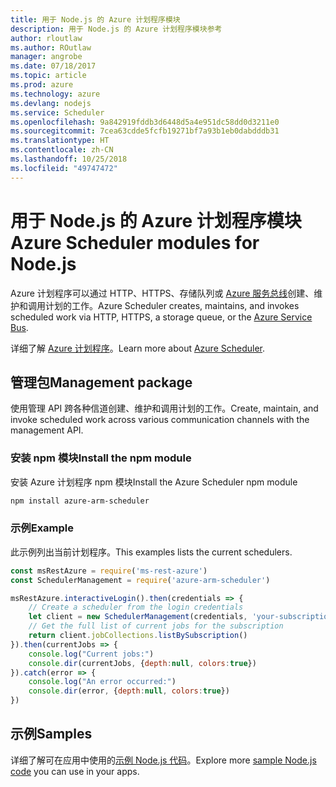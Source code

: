 ```yaml
---
title: 用于 Node.js 的 Azure 计划程序模块
description: 用于 Node.js 的 Azure 计划程序模块参考
author: rloutlaw
ms.author: ROutlaw
manager: angrobe
ms.date: 07/18/2017
ms.topic: article
ms.prod: azure
ms.technology: azure
ms.devlang: nodejs
ms.service: Scheduler
ms.openlocfilehash: 9a842919fddb3d6448d5a4e951dc58dd0d3211e0
ms.sourcegitcommit: 7cea63cdde5fcfb19271bf7a93b1eb0dabdddb31
ms.translationtype: HT
ms.contentlocale: zh-CN
ms.lasthandoff: 10/25/2018
ms.locfileid: "49747472"
---
```

# <a name="azure-scheduler-modules-for-nodejs"></a><span data-ttu-id="2c989-103">用于 Node.js 的 Azure 计划程序模块</span><span class="sxs-lookup"><span data-stu-id="2c989-103">Azure Scheduler modules for Node.js</span></span>

<span data-ttu-id="2c989-104">Azure 计划程序可以通过 HTTP、HTTPS、存储队列或 [Azure 服务总线](/azure/service-bus-messaging/service-bus-messaging-overview)创建、维护和调用计划的工作。</span><span class="sxs-lookup"><span data-stu-id="2c989-104">Azure Scheduler creates, maintains, and invokes scheduled work via HTTP, HTTPS, a storage queue, or the [Azure Service Bus](/azure/service-bus-messaging/service-bus-messaging-overview).</span></span>

<span data-ttu-id="2c989-105">详细了解 [Azure 计划程序](/azure/scheduler/scheduler-intro)。</span><span class="sxs-lookup"><span data-stu-id="2c989-105">Learn more about [Azure Scheduler](/azure/scheduler/scheduler-intro).</span></span>

## <a name="management-package"></a><span data-ttu-id="2c989-106">管理包</span><span class="sxs-lookup"><span data-stu-id="2c989-106">Management package</span></span>

<span data-ttu-id="2c989-107">使用管理 API 跨各种信道创建、维护和调用计划的工作。</span><span class="sxs-lookup"><span data-stu-id="2c989-107">Create, maintain, and invoke scheduled work across various communication channels with the management API.</span></span>

### <a name="install-the-npm-module"></a><span data-ttu-id="2c989-108">安装 npm 模块</span><span class="sxs-lookup"><span data-stu-id="2c989-108">Install the npm module</span></span>

<span data-ttu-id="2c989-109">安装 Azure 计划程序 npm 模块</span><span class="sxs-lookup"><span data-stu-id="2c989-109">Install the Azure Scheduler npm module</span></span>

```bash
npm install azure-arm-scheduler
```

### <a name="example"></a><span data-ttu-id="2c989-110">示例</span><span class="sxs-lookup"><span data-stu-id="2c989-110">Example</span></span>

<span data-ttu-id="2c989-111">此示例列出当前计划程序。</span><span class="sxs-lookup"><span data-stu-id="2c989-111">This examples lists the current schedulers.</span></span>

```javascript
const msRestAzure = require('ms-rest-azure')
const SchedulerManagement = require('azure-arm-scheduler')

msRestAzure.interactiveLogin().then(credentials => {
    // Create a scheduler from the login credentials
    let client = new SchedulerManagement(credentials, 'your-subscription-id')
    // Get the full list of current jobs for the subscription
    return client.jobCollections.listBySubscription()
}).then(currentJobs => {
    console.log("Current jobs:")
    console.dir(currentJobs, {depth:null, colors:true})
}).catch(error => {
    console.log("An error occurred:")
    console.dir(error, {depth:null, colors:true})
})
```

## <a name="samples"></a><span data-ttu-id="2c989-112">示例</span><span class="sxs-lookup"><span data-stu-id="2c989-112">Samples</span></span>

<span data-ttu-id="2c989-113">详细了解可在应用中使用的[示例 Node.js 代码](https://azure.microsoft.com/resources/samples/?platform=nodejs)。</span><span class="sxs-lookup"><span data-stu-id="2c989-113">Explore more [sample Node.js code](https://azure.microsoft.com/resources/samples/?platform=nodejs) you can use in your apps.</span></span>
